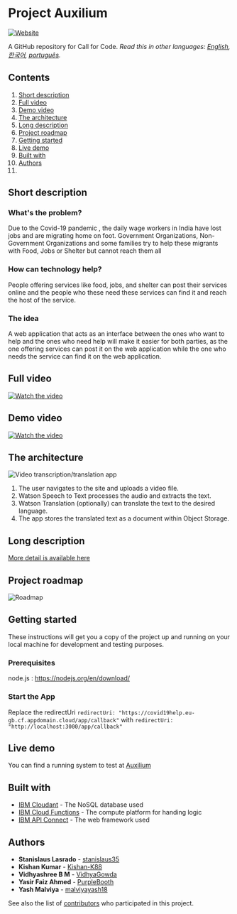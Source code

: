 # Project Auxilium
 [![Website](https://img.shields.io/badge/View-Website-blue)](https://covid19help.eu-gb.cf.appdomain.cloud/)

A  GitHub repository  for Call for Code.
*Read this in other languages: [English](README.md), [한국어](README.ko.md), [português](README.pt_br.md).*

## Contents

1. [Short description](#short-description)
1. [Full video](#full-video)
1. [Demo video](#demo-video)
1. [The architecture](#the-architecture)
1. [Long description](#long-description)
1. [Project roadmap](#project-roadmap)
1. [Getting started](#getting-started)
1. [Live demo](#live-demo)
1. [Built with](#built-with)
1. [Authors](#authors)
1. 

## Short description

### What's the problem?

Due to the Covid-19 pandemic , the daily wage workers in India have lost jobs and are migrating home on foot. Government Organizations, Non- Government Organizations and some families try to help these migrants with Food, Jobs or Shelter but cannot reach them all

### How can technology help?

People offering services like food, jobs, and shelter can post their services online and the people who these need these services can find it and reach the host of the service.

### The idea

A web application that acts as an interface between the ones who want to help and the ones who need help will make it easier for both parties, as the one offering services can post it on the web application while the one who needs the service can find it on the web application.

## Full video

[![Watch the video](https://github.com/malviyayash18/Project-Auxilium/blob/master/readme%20assets/Thumbnail.png)](https://www.youtube.com/watch?v=GfD0K7R8UD4&t)

## Demo video

[![Watch the video](https://github.com/malviyayash18/Project-Auxilium/blob/master/readme%20assets/Demo_Thumbnail.png)](https://www.youtube.com/watch?v=GfD0K7R8UD4&t)

## The architecture

![Video transcription/translation app](https://developer.ibm.com/developer/tutorials/cfc-starter-kit-speech-to-text-app-example/images/cfc-covid19-remote-education-diagram-2.png)

1. The user navigates to the site and uploads a video file.
2. Watson Speech to Text processes the audio and extracts the text.
3. Watson Translation (optionally) can translate the text to the desired language.
4. The app stores the translated text as a document within Object Storage.

## Long description

[More detail is available here](DESCRIPTION.md)

## Project roadmap

![Roadmap](https://github.com/malviyayash18/Project-Auxilium/blob/master/readme%20assets/Roadmap.jpg)

## Getting started

These instructions will get you a copy of the project up and running on your local machine for development and testing purposes.

### Prerequisites

node.js : https://nodejs.org/en/download/

### Start the App

Replace the redirectUri  ```redirectUri: "https://covid19help.eu-gb.cf.appdomain.cloud/app/callback"```  with ```redirectUri: "http://localhost:3000/app/callback"```



## Live demo

You can find a running system to test at [ Auxilium ](https://covid19help.eu-gb.cf.appdomain.cloud)

## Built with

* [IBM Cloudant](https://cloud.ibm.com/catalog?search=cloudant#search_results) - The NoSQL database used
* [IBM Cloud Functions](https://cloud.ibm.com/catalog?search=cloud%20functions#search_results) - The compute platform for handing logic
* [IBM API Connect](https://cloud.ibm.com/catalog?search=api%20connect#search_results) - The web framework used

## Authors

* **Stanislaus Lasrado** - [stanislaus35](https://github.com/stanislaus35)
* **Kishan Kumar** - [Kishan-K88](https://github.com/Kishan-K88)
* **Vidhyashree B M** - [VidhyaGowda](https://github.com/VidhyaGowda)
* **Yasir Faiz Ahmed** - [PurpleBooth](https://github.com/PurpleBooth)
* **Yash Malviya** - [malviyayash18](https://github.com/malviyayash18)

See also the list of [contributors](https://github.com/Code-and-Response/Project-Sample/graphs/contributors) who participated in this project.




